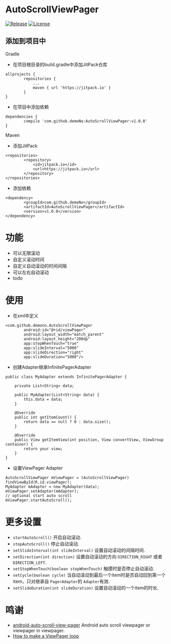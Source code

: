 # AutoScrollViewPager

[![Release](https://jitpack.io/v/demoNo/AutoScrollViewPager.svg)](https://jitpack.io/#demoNo/AutoScrollViewPager) [![License](https://img.shields.io/badge/License-Apache%202.0-blue.svg)](https://opensource.org/licenses/Apache-2.0)

## 添加到项目中

Gradle
* 在项目根目录的build.gradle中添加JitPack仓库
```
allprojects {
		repositories {
			...
			maven { url 'https://jitpack.io' }
		}
}
```

* 在项目中添加依赖
```
dependencies {
	    compile 'com.github.demoNo:AutoScrollViewPager:v1.0.0'
}
```

Maven

* 添加JitPack
```
<repositories>
		<repository>
		    <id>jitpack.io</id>
		    <url>https://jitpack.io</url>
		</repository>
</repositories>
```

* 添加依赖
```
<dependency>
	    <groupId>com.github.demoNo</groupId>
	    <artifactId>AutoScrollViewPager</artifactId>
	    <version>v1.0.0</version>
</dependency>
```

# 功能

* 可以无限滚动
* 自定义滚动时间
* 自定义自动滚动的时间间隔
* 可以左右自动滚动
* todo

# 使用

* 在xml中定义

```
<com.github.demono.AutoScrollViewPager
        android:id="@+id/viewPager"
        android:layout_width="match_parent"
        android:layout_height="200dp"
        app:stopWhenTouch="true"
        app:slideInterval="5000"
        app:slideDirection="right"
        app:slideDuration="5000"/>
```

* 创建Adapter继承InfinitePagerAdapter
```
public class MyAdapter extends InfinitePagerAdapter {

    private List<String> data;

    public MyAdapter(List<String> data) {
        this.data = data;
    }

    @Override
    public int getItemCount() {
        return data == null ? 0 : data.size();
    }

    @Override
    public View getItemView(int position, View convertView, ViewGroup container) {
        return your view;
    }
}
```

* 设置ViewPager Adapter
```
AutoScrollViewPager mViewPager = (AutoScrollViewPager) findViewById(R.id.viewPager);
MyAdapter mAdapter = new MyAdapter(data);
mViewPager.setAdapter(mAdapter);
// optional start auto scroll
mViewPager.startAutoScroll();
```

# 更多设置

* `startAutoScroll()` 开启自动滚动.
* `stopAutoScroll()` 停止自动滚动.
* `setSlideInterval(int slideInterval)` 设置自动滚动的间隔时间.
* `setDirection(int direction)` 设置自动滚动的方向 `DIRECTION_RIGHT` 或者 `DIRECTION_LEFT`.
* `setStopWhenTouch(boolean stopWhenTouch)` 触摸时是否停止自动滚动.
* `setCycle(boolean cycle)` 当自动滚动到最后一个item时是否自动回到第一个item，只对继承自 `PagerAdapter`的 `Adapter`有效.
* `setSlideDuration(int slideDuration)` 设置自动滚动的一个item的时长.

# 鸣谢

* [android-auto-scroll-view-pager](https://github.com/Trinea/android-auto-scroll-view-pager) Android auto scroll viewpager or viewpager in viewpager.
* [How to make a ViewPager loop](http://stackoverflow.com/questions/10188011/how-to-make-a-viewpager-loop/12965787#12965787)
